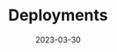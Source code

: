 ---
categories: ["Concepts"]
tags: []
weight: 3
title: "Deployments"
linkTitle: "Deployments"
date: 2023-03-30
---
